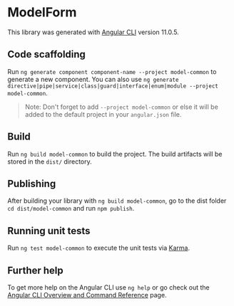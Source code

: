 # ModelForm

This library was generated with [Angular CLI](https://github.com/angular/angular-cli) version 11.0.5.

## Code scaffolding

Run `ng generate component component-name --project model-common` to generate a new component. You can also use `ng generate directive|pipe|service|class|guard|interface|enum|module --project model-common`.
> Note: Don't forget to add `--project model-common` or else it will be added to the default project in your `angular.json` file. 

## Build

Run `ng build model-common` to build the project. The build artifacts will be stored in the `dist/` directory.

## Publishing

After building your library with `ng build model-common`, go to the dist folder `cd dist/model-common` and run `npm publish`.

## Running unit tests

Run `ng test model-common` to execute the unit tests via [Karma](https://karma-runner.github.io).

## Further help

To get more help on the Angular CLI use `ng help` or go check out the [Angular CLI Overview and Command Reference](https://angular.io/cli) page.

